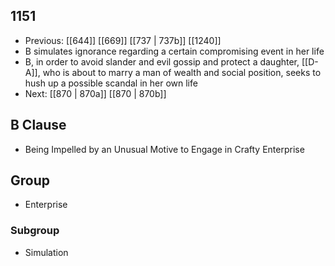 ## 1151
- Previous: [[644]] [[669]] [[737 | 737b]] [[1240]] 
- B simulates ignorance regarding a certain compromising event in her life
- B, in order to avoid slander and evil gossip and protect a daughter, [[D-A]], who is about to marry a man of wealth and social position, seeks to hush up a possible scandal in her own life
- Next: [[870 | 870a]] [[870 | 870b]] 

## B Clause
- Being Impelled by an Unusual Motive to Engage in Crafty Enterprise

## Group
- Enterprise

### Subgroup
- Simulation

